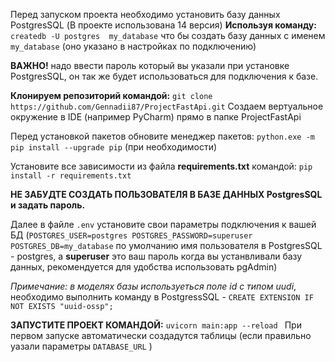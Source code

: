 Перед запуском проекта необходимо установить базу данных PostgresSQL (В проекте использована 14 версия)
**Используя команду:** `createdb -U postgres  my_database` что бы создать базу данных с именем `my_database` (оно указано в настройках по подключению) 

**ВАЖНО!** надо ввести пароль который вы указали при установке PostgresSQL, он так же будет использоваться для подключения к базе.

**Клонируем репозиторий командой:** `git clone https://github.com/Gennadii87/ProjectFastApi.git`
Создаем вертуальное окружение в IDE (например PyCharm) прямо в папке ProjectFastApi

Перед установкой пакетов обновите менеджер пакетов: `python.exe -m pip install --upgrade pip`  (при необходимости)

Установите все зависимости из файла **requirements.txt**  командой: `pip install -r requirements.txt`

**НЕ ЗАБУДТЕ СОЗДАТЬ ПОЛЬЗОВАТЕЛЯ В БАЗЕ ДАННЫХ PostgresSQL и задать пароль.**

Далее в файле `.env` установите свои параметры подключения к вашей БД (`POSTGRES_USER=postgres POSTGRES_PASSWORD=superuser
POSTGRES_DB=my_database` по умолчанию имя пользователя в PostgresSQL -  postgres, а **superuser** это ваш пароль когда вы устанвливали базу данных, рекомендуется для удобства использовать pgAdmin)

*Примечание: в моделях базы используеться поле id с типом uudi*, необходимо выполнить команду в PostgressSQL - `CREATE EXTENSION IF NOT EXISTS "uuid-ossp";`

**ЗАПУСТИТЕ ПРОЕКТ КОМАНДОЙ:** `uvicorn main:app --reload `
При первом запуске автоматически создадутся таблицы (если правильно уазали параметры `DATABASE_URL` )
